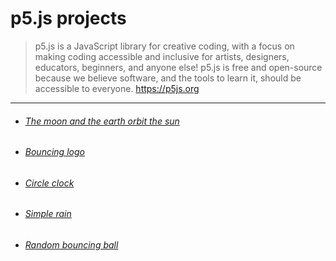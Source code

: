 # p5.js projects
> p5.js is a JavaScript library for creative coding, with a focus on making coding accessible and inclusive for artists, designers, educators, beginners, and anyone else! p5.js is free and open-source because we believe software, and the tools to learn it, should be accessible to everyone. https://p5js.org 
------------
- ###### [The moon and the earth orbit the sun](https://burakhan29.github.io/p5.js-projects/orbit/index.html "orbit")
- ###### [Bouncing logo](https://burakhan29.github.io/p5.js-projects/bouncing-logo/ "bouncing logo")
- ###### [Circle clock](https://burakhan29.github.io/p5.js-projects/circle-clock/ "circle clock")
- ###### [Simple rain](https://burakhan29.github.io/p5.js-projects/its-raining/index.html "rain")
- ###### [Random bouncing ball](https://burakhan29.github.io/p5.js-projects/random-ball/index.html "Random bouncing ball")
